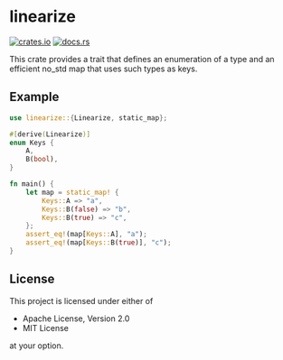 # linearize

[![crates.io](https://img.shields.io/crates/v/linearize.svg)](http://crates.io/crates/linearize)
[![docs.rs](https://docs.rs/linearize/badge.svg)](http://docs.rs/linearize)

This crate provides a trait that defines an enumeration of a type and an efficient no_std
map that uses such types as keys.

## Example

```rust
use linearize::{Linearize, static_map};

#[derive(Linearize)]
enum Keys {
    A,
    B(bool),
}

fn main() {
    let map = static_map! {
        Keys::A => "a",
        Keys::B(false) => "b",
        Keys::B(true) => "c",
    };
    assert_eq!(map[Keys::A], "a");
    assert_eq!(map[Keys::B(true)], "c");
}
```

## License

This project is licensed under either of

- Apache License, Version 2.0
- MIT License

at your option.
